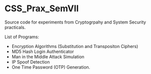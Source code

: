 # CSS_Prax_SemVII
Source code for experiments from Cryptogrpahy and System Security practicals.

List of Programs:

- Encryption Algorithms (Substitution and Transpositon Ciphers)
- MD5 Hash Login Authenticator
- Man in the Middle Attack Simulation
- IP Spoof Detection
- One Time Password (OTP) Generation.

